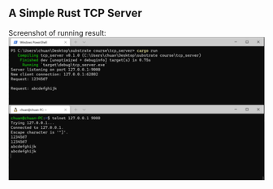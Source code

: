 ## A Simple Rust TCP Server

Screenshot of running result:  
 ![image](https://github.com/newship/tcp_server/blob/master/screenshot/screenshot.PNG)
